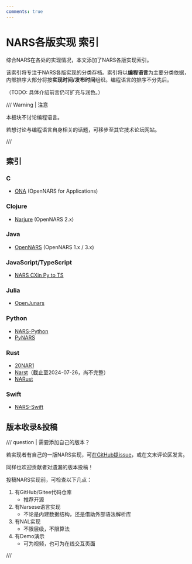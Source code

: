 ```yaml
---
comments: true
---
```


# NARS各版实现 索引

综合NARS在各处的实现情况，本文添加了NARS各版实现索引。

该索引将专注于NARS各版实现的分类存档。索引将以**编程语言**为主要分类依据，内部排序大部分将按**实现时间/发布时间**组织。编程语言的排序不分先后。

（TODO: 具体介绍前言仍可扩充与润色。）

/// Warning | 注意

本板块不讨论编程语言。

若想讨论与编程语言自身相关的话题，可移步至其它技术论坛网站。

///

## 索引

### C

- [ONA](impls/ona.md "OpenNARS for Applications") (OpenNARS for Applications)

### Clojure

- [Narjure](impls/narjure.md "OpenNARS 2.x") (OpenNARS 2.x)

### Java

- [OpenNARS](impls/opennars.md "OpenNARS 1.x / 3.x") (OpenNARS 1.x / 3.x)

### JavaScript/TypeScript

- [NARS CXin Py to TS](impls/nars_cxin_py_to_ts.md)

### Julia

- [OpenJunars](impls/openjunars.md)

### Python

- [NARS-Python](impls/nars_python.md)
- [PyNARS](impls/pynars.md)

### Rust

- [20NAR1](impls/20nar1.md)
- [Narst](impls/narst.md)（截止至2024-07-26，尚不完整）
- [NARust](impls/narust.md)

### Swift

- [NARS-Swift](impls/nars_swift.md)

## 版本收录&投稿

/// question | 需要添加自己的版本？

若实现者有自己的一版NARS实现，可[在GitHub提issue](https://github.com/Hailaylin/agi-society-cn/issues/new)，或在文末评论区发言。

同样也欢迎贡献者对遗漏的版本投稿！

投稿NARS实现前，可检查以下几点：

1. 有GitHub/Gitee代码仓库
    - 推荐开源
2. 有Narsese语言实现
    - 不论是内建数据结构，还是借助外部语法解析库
3. 有NAL实现
    - 不限层级，不限算法
4. 有Demo演示
    - 可为视频，也可为在线交互页面

///
